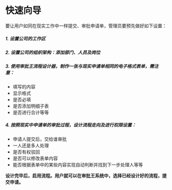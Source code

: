 # 快速向导
要让用户如同在现实工作中一样提交、审批申请单，管理员要预先做好如下设置：

##### 1. 设置公司的工作区
##### 2. 设置公司的组织架构：添加部门、人员及岗位
##### 3. 使用审批王流程设计器，制作一张与现实申请单相同的电子格式表单，需注意：
- 填写的内容
- 显示格式
- 是否必填
- 是否添加明细子表
- 是否进行合计等等

##### 4. 按照现实中申请单的审批过程，设计流程走向及进行权限设置：
- 申请人提交后，交给谁审批
- 一人还是多人处理
- 是否有权驳回
- 是否可以修改表单内容
- 能否根据表单中的某些内容实现自动判断并找到下一步处理人等等

**设计完毕后，启用流程。用户就可以在审批王系统中，选择已经设计好的流程，提交申请。**
